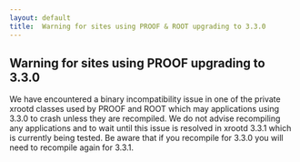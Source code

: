 ```yaml
---
layout: default
title:  Warning for sites using PROOF & ROOT upgrading to 3.3.0
---
```


Warning for sites using PROOF upgrading to 3.3.0
------------------------------------------------

We have encountered a binary incompatibility issue in one of the private
xrootd classes used by PROOF and ROOT which may applications using 3.3.0
to crash unless they are recompiled. We do not advise recompiling any
applications and to wait until this issue is resolved in xrootd 3.3.1
which is currently being tested. Be aware that if you recompile for 3.3.0
you will need to recompile again for 3.3.1.
